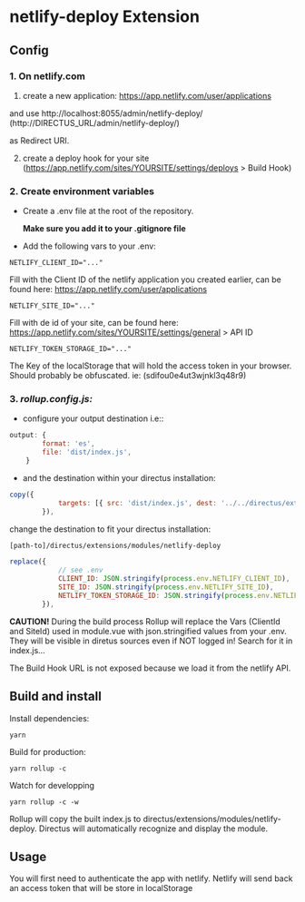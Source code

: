 # netlify-deploy Extension

## Config

### 1. On netlify.com

1. create a new application: https://app.netlify.com/user/applications

and use http://localhost:8055/admin/netlify-deploy/ (http://DIRECTUS_URL/admin/netlify-deploy/)

as Redirect URI.

2. create a deploy hook for your site (https://app.netlify.com/sites/YOURSITE/settings/deploys > Build Hook)

### 2. Create environment variables

-   Create a .env file at the root of the repository.

    **Make sure you add it to your .gitignore file**

-   Add the following vars to your .env:

```
NETLIFY_CLIENT_ID="..."
```

Fill with the Client ID of the netlify application you created earlier, can be found here: https://app.netlify.com/user/applications

```
NETLIFY_SITE_ID="..."
```

Fill with de id of your site, can be found here: https://app.netlify.com/sites/YOURSITE/settings/general > API ID

```
NETLIFY_TOKEN_STORAGE_ID="..."
```

The Key of the localStorage that will hold the access token in your browser. Should probably be obfuscated. ie: (sdifou0e4ut3wjnkl3q48r9)

### 3. _rollup.config.js:_

-   configure your output destination i.e::

```js
output: {
        format: 'es',
        file: 'dist/index.js',
    }
```

-   and the destination within your directus installation:

```js
copy({
            targets: [{ src: 'dist/index.js', dest: '../../directus/extensions/modules/netlify-deploy' }],
        }),
```

change the destination to fit your directus installation:

```html
[path-to]/directus/extensions/modules/netlify-deploy
```

```js
replace({
            // see .env
            CLIENT_ID: JSON.stringify(process.env.NETLIFY_CLIENT_ID),
            SITE_ID: JSON.stringify(process.env.NETLIFY_SITE_ID),
            NETLIFY_TOKEN_STORAGE_ID: JSON.stringify(process.env.NETLIFY_TOKEN_STORAGE_ID),
        }),
```

**CAUTION!**
During the build process Rollup will replace the Vars (ClientId and SiteId) used in module.vue with json.stringified values from your .env.
They will be visible in diretus sources even if NOT logged in! Search for it in index.js...

The Build Hook URL is not exposed because we load it from the netlify API.

## Build and install

Install dependencies:

```
yarn
```

Build for production:

```
yarn rollup -c
```

Watch for developping

```
yarn rollup -c -w
```

Rollup will copy the built index.js to directus/extensions/modules/netlify-deploy.
Directus will automatically recognize and display the module.

## Usage

You will first need to authenticate the app with netlify.
Netlify will send back an access token that will be store in localStorage
